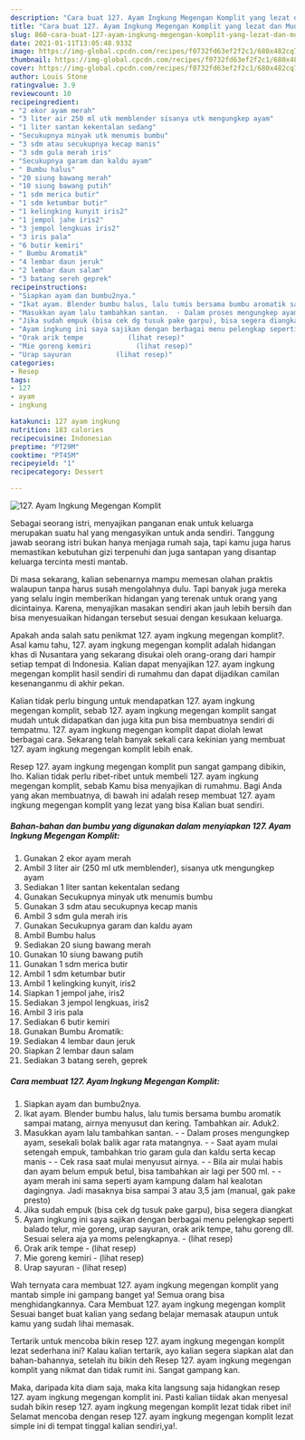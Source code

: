 ```yaml
---
description: "Cara buat 127. Ayam Ingkung Megengan Komplit yang lezat dan Mudah Dibuat"
title: "Cara buat 127. Ayam Ingkung Megengan Komplit yang lezat dan Mudah Dibuat"
slug: 860-cara-buat-127-ayam-ingkung-megengan-komplit-yang-lezat-dan-mudah-dibuat
date: 2021-01-11T13:05:48.933Z
image: https://img-global.cpcdn.com/recipes/f0732fd63ef2f2c1/680x482cq70/127-ayam-ingkung-megengan-komplit-foto-resep-utama.jpg
thumbnail: https://img-global.cpcdn.com/recipes/f0732fd63ef2f2c1/680x482cq70/127-ayam-ingkung-megengan-komplit-foto-resep-utama.jpg
cover: https://img-global.cpcdn.com/recipes/f0732fd63ef2f2c1/680x482cq70/127-ayam-ingkung-megengan-komplit-foto-resep-utama.jpg
author: Louis Stone
ratingvalue: 3.9
reviewcount: 10
recipeingredient:
- "2 ekor ayam merah"
- "3 liter air 250 ml utk memblender sisanya utk mengungkep ayam"
- "1 liter santan kekentalan sedang"
- "Secukupnya minyak utk menumis bumbu"
- "3 sdm atau secukupnya kecap manis"
- "3 sdm gula merah iris"
- "Secukupnya garam dan kaldu ayam"
- " Bumbu halus"
- "20 siung bawang merah"
- "10 siung bawang putih"
- "1 sdm merica butir"
- "1 sdm ketumbar butir"
- "1 kelingking kunyit iris2"
- "1 jempol jahe iris2"
- "3 jempol lengkuas iris2"
- "3 iris pala"
- "6 butir kemiri"
- " Bumbu Aromatik"
- "4 lembar daun jeruk"
- "2 lembar daun salam"
- "3 batang sereh geprek"
recipeinstructions:
- "Siapkan ayam dan bumbu2nya."
- "Ikat ayam. Blender bumbu halus, lalu tumis bersama bumbu aromatik sampai matang, airnya menyusut dan kering. Tambahkan air. Aduk2."
- "Masukkan ayam lalu tambahkan santan.  - Dalam proses mengungkep ayam, sesekali bolak balik agar rata matangnya. - Saat ayam mulai setengah empuk, tambahkan trio garam gula dan kaldu serta kecap manis - Cek rasa saat mulai menyusut airnya.  - Bila air mulai habis dan ayam belum empuk betul, bisa tambahkan air lagi per 500 ml. - ayam merah ini sama seperti ayam kampung dalam hal kealotan dagingnya. Jadi masaknya bisa sampai 3 atau 3,5 jam (manual, gak pake presto)"
- "Jika sudah empuk (bisa cek dg tusuk pake garpu), bisa segera diangkat"
- "Ayam ingkung ini saya sajikan dengan berbagai menu pelengkap seperti balado telur, mie goreng, urap sayuran, orak arik tempe, tahu goreng dll. Sesuai selera aja ya moms pelengkapnya.           (lihat resep)"
- "Orak arik tempe           (lihat resep)"
- "Mie goreng kemiri           (lihat resep)"
- "Urap sayuran           (lihat resep)"
categories:
- Resep
tags:
- 127
- ayam
- ingkung

katakunci: 127 ayam ingkung 
nutrition: 183 calories
recipecuisine: Indonesian
preptime: "PT29M"
cooktime: "PT45M"
recipeyield: "1"
recipecategory: Dessert

---
```



![127. Ayam Ingkung Megengan Komplit](https://img-global.cpcdn.com/recipes/f0732fd63ef2f2c1/680x482cq70/127-ayam-ingkung-megengan-komplit-foto-resep-utama.jpg)

Sebagai seorang istri, menyajikan panganan enak untuk keluarga merupakan suatu hal yang mengasyikan untuk anda sendiri. Tanggung jawab seorang istri bukan hanya menjaga rumah saja, tapi kamu juga harus memastikan kebutuhan gizi terpenuhi dan juga santapan yang disantap keluarga tercinta mesti mantab.

Di masa  sekarang, kalian sebenarnya mampu memesan olahan praktis walaupun tanpa harus susah mengolahnya dulu. Tapi banyak juga mereka yang selalu ingin memberikan hidangan yang terenak untuk orang yang dicintainya. Karena, menyajikan masakan sendiri akan jauh lebih bersih dan bisa menyesuaikan hidangan tersebut sesuai dengan kesukaan keluarga. 



Apakah anda salah satu penikmat 127. ayam ingkung megengan komplit?. Asal kamu tahu, 127. ayam ingkung megengan komplit adalah hidangan khas di Nusantara yang sekarang disukai oleh orang-orang dari hampir setiap tempat di Indonesia. Kalian dapat menyajikan 127. ayam ingkung megengan komplit hasil sendiri di rumahmu dan dapat dijadikan camilan kesenanganmu di akhir pekan.

Kalian tidak perlu bingung untuk mendapatkan 127. ayam ingkung megengan komplit, sebab 127. ayam ingkung megengan komplit sangat mudah untuk didapatkan dan juga kita pun bisa membuatnya sendiri di tempatmu. 127. ayam ingkung megengan komplit dapat diolah lewat berbagai cara. Sekarang telah banyak sekali cara kekinian yang membuat 127. ayam ingkung megengan komplit lebih enak.

Resep 127. ayam ingkung megengan komplit pun sangat gampang dibikin, lho. Kalian tidak perlu ribet-ribet untuk membeli 127. ayam ingkung megengan komplit, sebab Kamu bisa menyajikan di rumahmu. Bagi Anda yang akan membuatnya, di bawah ini adalah resep membuat 127. ayam ingkung megengan komplit yang lezat yang bisa Kalian buat sendiri.

<!--inarticleads1-->

##### Bahan-bahan dan bumbu yang digunakan dalam menyiapkan 127. Ayam Ingkung Megengan Komplit:

1. Gunakan 2 ekor ayam merah
1. Ambil 3 liter air (250 ml utk memblender), sisanya utk mengungkep ayam
1. Sediakan 1 liter santan kekentalan sedang
1. Gunakan Secukupnya minyak utk menumis bumbu
1. Gunakan 3 sdm atau secukupnya kecap manis
1. Ambil 3 sdm gula merah iris
1. Gunakan Secukupnya garam dan kaldu ayam
1. Ambil  Bumbu halus
1. Sediakan 20 siung bawang merah
1. Gunakan 10 siung bawang putih
1. Gunakan 1 sdm merica butir
1. Ambil 1 sdm ketumbar butir
1. Ambil 1 kelingking kunyit, iris2
1. Siapkan 1 jempol jahe, iris2
1. Sediakan 3 jempol lengkuas, iris2
1. Ambil 3 iris pala
1. Sediakan 6 butir kemiri
1. Gunakan  Bumbu Aromatik:
1. Sediakan 4 lembar daun jeruk
1. Siapkan 2 lembar daun salam
1. Sediakan 3 batang sereh, geprek




<!--inarticleads2-->

##### Cara membuat 127. Ayam Ingkung Megengan Komplit:

1. Siapkan ayam dan bumbu2nya.
1. Ikat ayam. Blender bumbu halus, lalu tumis bersama bumbu aromatik sampai matang, airnya menyusut dan kering. Tambahkan air. Aduk2.
1. Masukkan ayam lalu tambahkan santan.  - - Dalam proses mengungkep ayam, sesekali bolak balik agar rata matangnya. - - Saat ayam mulai setengah empuk, tambahkan trio garam gula dan kaldu serta kecap manis - - Cek rasa saat mulai menyusut airnya.  - - Bila air mulai habis dan ayam belum empuk betul, bisa tambahkan air lagi per 500 ml. - - ayam merah ini sama seperti ayam kampung dalam hal kealotan dagingnya. Jadi masaknya bisa sampai 3 atau 3,5 jam (manual, gak pake presto)
1. Jika sudah empuk (bisa cek dg tusuk pake garpu), bisa segera diangkat
1. Ayam ingkung ini saya sajikan dengan berbagai menu pelengkap seperti balado telur, mie goreng, urap sayuran, orak arik tempe, tahu goreng dll. Sesuai selera aja ya moms pelengkapnya. -           (lihat resep)
1. Orak arik tempe -           (lihat resep)
1. Mie goreng kemiri -           (lihat resep)
1. Urap sayuran -           (lihat resep)




Wah ternyata cara membuat 127. ayam ingkung megengan komplit yang mantab simple ini gampang banget ya! Semua orang bisa menghidangkannya. Cara Membuat 127. ayam ingkung megengan komplit Sesuai banget buat kalian yang sedang belajar memasak ataupun untuk kamu yang sudah lihai memasak.

Tertarik untuk mencoba bikin resep 127. ayam ingkung megengan komplit lezat sederhana ini? Kalau kalian tertarik, ayo kalian segera siapkan alat dan bahan-bahannya, setelah itu bikin deh Resep 127. ayam ingkung megengan komplit yang nikmat dan tidak rumit ini. Sangat gampang kan. 

Maka, daripada kita diam saja, maka kita langsung saja hidangkan resep 127. ayam ingkung megengan komplit ini. Pasti kalian tiidak akan menyesal sudah bikin resep 127. ayam ingkung megengan komplit lezat tidak ribet ini! Selamat mencoba dengan resep 127. ayam ingkung megengan komplit lezat simple ini di tempat tinggal kalian sendiri,ya!.

